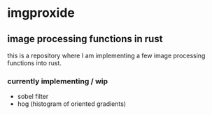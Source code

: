 # imgproxide

## image processing functions in rust

this is a repository where I am implementing a few image processing functions into rust.

### currently implementing / wip

- sobel filter
- hog (histogram of oriented gradients)
